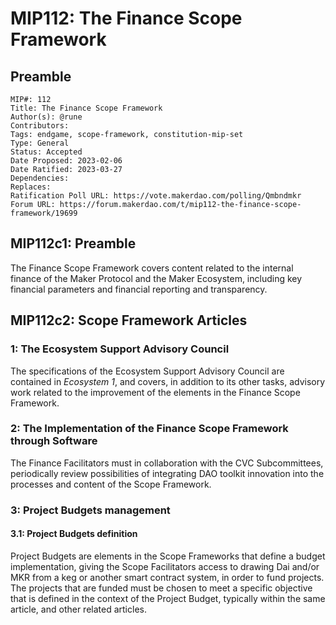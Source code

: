 # MIP112: The Finance Scope Framework

## Preamble

```
MIP#: 112
Title: The Finance Scope Framework
Author(s): @rune
Contributors:
Tags: endgame, scope-framework, constitution-mip-set
Type: General
Status: Accepted
Date Proposed: 2023-02-06
Date Ratified: 2023-03-27
Dependencies:
Replaces:
Ratification Poll URL: https://vote.makerdao.com/polling/Qmbndmkr
Forum URL: https://forum.makerdao.com/t/mip112-the-finance-scope-framework/19699
```

## MIP112c1: Preamble

The Finance Scope Framework covers content related to the internal finance of the Maker Protocol and the Maker Ecosystem, including key financial parameters and financial reporting and transparency. 

## MIP112c2: Scope Framework Articles

### 1: The Ecosystem Support Advisory Council

The specifications of the Ecosystem Support Advisory Council are contained in *Ecosystem 1*, and covers, in addition to its other tasks, advisory work related to the improvement of the elements in the Finance Scope Framework.

### 2: The Implementation of the Finance Scope Framework through Software
The Finance Facilitators must in collaboration with the CVC Subcommittees, periodically review possibilities of integrating DAO toolkit innovation into the processes and content of the Scope Framework.

### 3: Project Budgets management

#### 3.1: Project Budgets definition
Project Budgets are elements in the Scope Frameworks that define a budget implementation, giving the Scope Facilitators access to drawing Dai and/or MKR from a keg or another smart contract system, in order to fund projects. The projects that are funded must be chosen to meet a specific objective that is defined in the context of the Project Budget, typically within the same article, and other related articles.
